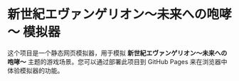 # 新世紀エヴァンゲリオン～未来への咆哮～ 模拟器

这个项目是一个静态网页模拟器，用于模拟 **新世紀エヴァンゲリオン～未来への咆哮～** 主题的游戏场景。您可以通过部署此项目到 GitHub Pages 来在浏览器中体验模拟器的功能。

